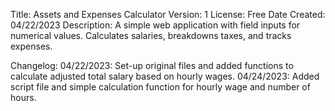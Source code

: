 Title: Assets and Expenses Calculator
Version: 1
License: Free 
Date Created: 04/22/2023
Description: 
A simple web application with field inputs for numerical values. Calculates salaries, breakdowns taxes, and tracks expenses.

Changelog: 
04/22/2023: Set-up original files and added functions to calculate adjusted total salary based on hourly wages.
04/24/2023: Added script file and simple calculation function for hourly wage and number of hours.